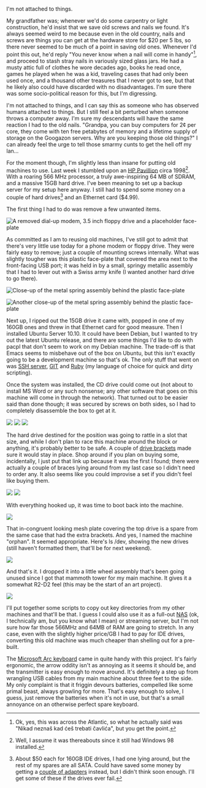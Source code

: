 I'm not attached to things.

My grandfather was; whenever we'd do some carpentry or light construction, he'd insist that we save old screws and nails we found. It's always seemed weird to me because even in the old country, nails and screws are things you can get at the hardware store for $20 per 5 lbs, so there never seemed to be much of a point in saving old ones. Whenever I'd point this out, he'd reply "You never know when a nail will come in handy"[^nikad-neznas], and proceed to stash stray nails in variously sized glass jars. He had a musty attic full of clothes he wore decades ago, books he read once, games he played when he was a kid, traveling cases that had only been used once, and a thousand other treasures that I never got to see, but that he likely also could have discarded with no disadvantages. I'm sure there was some socio-political reason for this, but I'm digressing.

[^nikad-neznas]: Ok, yes, this was across the Atlantic, so what he actually said was "Nikad neznaš kad ćeš trebati čavlića", but you get the point.

I'm not attached to things, and I can say this as someone who has observed humans attached to things. But I still feel a bit perturbed when someone throws a computer away. I'm sure my descendants will have the same reaction I had to the old nails. "Grandpa, you can buy computers for 2¢ per core, they come with ten free petabytes of memory and a lifetime supply of storage on the Googazon servers. Why are you keeping those old things?" I can already feel the urge to tell those smarmy cunts to get the hell off my lan...

For the moment though, I'm slightly less than insane for putting old machines to use. Last week I stumbled upon an [HP Pavillion](http://www0.shopping.com/Hewlett-Packard-HP-Pavilion-6645C-D9948AABA/info) circa 1998[^i-assume]. With a roaring 566 MHz processor, a truly awe-inspiring 64 MB of SDRAM, and a massive 15GB hard drive. I've been meaning to set up a backup server for my setup here anyway. I still had to spend some money on a couple of hard drives[^hard-drives] and an Ethernet card ($4.99).

[^i-assume]: Well, I assume it was thereabouts since it still had Windows 98 installed.
[^hard-drives]: About $50 each for 160GB IDE drives, I had one lying around, but the rest of my spares are all SATA. Could have saved some money by getting a [couple of adapters](http://www.tigerdirect.ca/applications/SearchTools/item-details.asp?EdpNo=4143846&sku=ULT40322) instead, but I didn't think soon enough. I'll get some of these if the drives ever fail.

The first thing I had to do was remove a few unwanted items.

![A removed dial-up modem, 3.5 inch floppy drive and a placeholder face-plate](/static/img/old-machines-01.jpg)

As committed as I am to reusing old machines, I've still got to admit that there's very little use today for a phone modem or floppy drive. They were fairly easy to remove; just a couple of mounting screws internally. What was slightly tougher was this plastic face-plate that covered the area next to the front-facing USB port; it was held in by a small, springy metallic assembly that I had to lever out with a Swiss army knife (I wanted another hard drive to go there).

![Close-up of the metal spring assembly behind the plastic face-plate](/static/img/old-machines-02.jpg)

![Another close-up of the metal spring assembly behind the plastic face-plate](/static/img/old-machines-03.jpg)

Next up, I ripped out the 15GB drive it came with, popped in one of my 160GB ones and threw in that Ethernet card for good measure. Then I installed Ubuntu Server 10.10. It could have been Debian, but I wanted to try out the latest Ubuntu release, and there are some things I'd like to do with pacpl that don't seem to work on my Debian machine. The trade-off is that Emacs seems to misbehave out of the box on Ubuntu, but this isn't exactly going to be a development machine so that's ok. The only stuff that went on was [SSH server](http://www.openssh.com/), [GIT](http://git-scm.com/) and [Ruby](http://www.ruby-lang.org/en/) (my language of choice for quick and dirty scripting).

Once the system was installed, the CD drive could come out (not about to install MS Word or any such nonsense; any other software that goes on this machine will come in through the network). That turned out to be easier said than done though; it was secured by screws on both sides, so I had to completely disassemble the box to get at it.

![](/static/img/old-machines-04.jpg)
![](/static/img/old-machines-05.jpg)
![](/static/img/old-machines-06.jpg)

The hard drive destined for the position was going to rattle in a slot that size, and while I don't plan to race this machine around the block or anything, it's probably better to be safe. A couple of [drive brackets](http://www.nextag.com/hard-drive-adapter-bracket/stores-html) made sure it would stay in place. Shop around if you plan on buying some, incidentally, I just put that link up because it was the first I found; there were actually a couple of braces lying around from my last case so I didn't need to order any. It also seems like you could improvise a set if you didn't feel like buying them.

![](/static/img/old-machines-07.jpg)
![](/static/img/old-machines-08.jpg)

With everything hooked up, it was time to boot back into the machine.

![](/static/img/old-machines-09.jpg)

That in-congruent looking mesh plate covering the top drive is a spare from the same case that had the extra brackets. And yes, I named the machine "orphan". It seemed appropriate. Here's ls /dev, showing the new drives (still haven't formatted them, that'll be for next weekend).

![](/static/img/old-machines-10.jpg)

And that's it. I dropped it into a little wheel assembly that's been going unused since I got that mammoth tower for my main machine. It gives it a somewhat R2-D2 feel (this may be the start of an art project).

![](/static/img/old-machines-11.jpg)

I'll put together some scripts to copy out key directories from my other machines and that'll be that. I guess I could also use it as a full-out [NAS](http://www.newegg.ca/Store/SubCategory.aspx?SubCategory=124&name=Network-Storage-NAS) (ok, I technically am, but you know what I mean) or streaming server, but I'm not sure how far those 566MHz and 64MB of RAM are going to stretch. In any case, even with the slightly higher price/GB I had to pay for IDE drives, converting this old machine was much cheaper than shelling out for a pre-built.

The [Microsoft Arc keyboard](http://www.microsoft.com/hardware/mouseandkeyboard/ProductDetails.aspx?pid=120) came in quite handy with this project. It's fairly ergonomic, the arrow oddity isn't as annoying as it seems it should be, and the transmitter is easy enough to move around. It's definitely a step up from wrangling USB cables from my main machine about three feet to the side. My only complaint is that it friggin devours batteries, compelled like some primal beast, always growling for more. That's easy enough to solve, I guess, just remove the batteries when it's not in use, but that's a small annoyance on an otherwise perfect spare keyboard.

<!--  LocalWords:  Pavillion Ok Nikad neznaš kad ćeš trebati čavlića socio Googazon SDRAM IDE SATA pacpl ok px that'll deselectBloggerImageGracefully friggin
 -->
